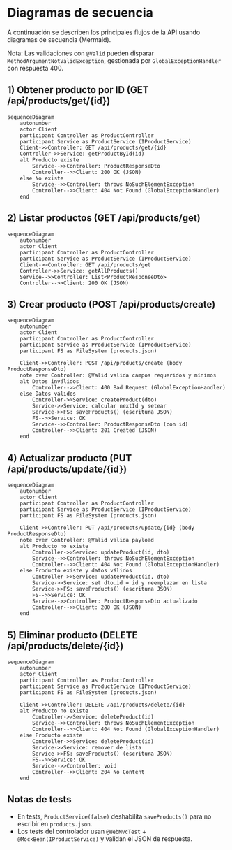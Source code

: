 # Diagramas de secuencia

A continuación se describen los principales flujos de la API usando diagramas de secuencia (Mermaid).

Nota: Las validaciones con `@Valid` pueden disparar `MethodArgumentNotValidException`, gestionada por `GlobalExceptionHandler` con respuesta 400.

## 1) Obtener producto por ID (GET /api/products/get/{id})

```mermaid
sequenceDiagram
    autonumber
    actor Client
    participant Controller as ProductController
    participant Service as ProductService (IProductService)
    Client->>Controller: GET /api/products/get/{id}
    Controller->>Service: getProductById(id)
    alt Producto existe
        Service-->>Controller: ProductResponseDto
        Controller-->>Client: 200 OK (JSON)
    else No existe
        Service-->>Controller: throws NoSuchElementException
        Controller-->>Client: 404 Not Found (GlobalExceptionHandler)
    end
```

## 2) Listar productos (GET /api/products/get)

```mermaid
sequenceDiagram
    autonumber
    actor Client
    participant Controller as ProductController
    participant Service as ProductService (IProductService)
    Client->>Controller: GET /api/products/get
    Controller->>Service: getAllProducts()
    Service-->>Controller: List<ProductResponseDto>
    Controller-->>Client: 200 OK (JSON)
```

## 3) Crear producto (POST /api/products/create)

```mermaid
sequenceDiagram
    autonumber
    actor Client
    participant Controller as ProductController
    participant Service as ProductService (IProductService)
    participant FS as FileSystem (products.json)

    Client->>Controller: POST /api/products/create (body ProductResponseDto)
    note over Controller: @Valid valida campos requeridos y mínimos
    alt Datos inválidos
        Controller-->>Client: 400 Bad Request (GlobalExceptionHandler)
    else Datos válidos
        Controller->>Service: createProduct(dto)
        Service->>Service: calcular nextId y setear
        Service->>FS: saveProducts() (escritura JSON) 
        FS-->>Service: OK
        Service-->>Controller: ProductResponseDto (con id)
        Controller-->>Client: 201 Created (JSON)
    end
```

## 4) Actualizar producto (PUT /api/products/update/{id})

```mermaid
sequenceDiagram
    autonumber
    actor Client
    participant Controller as ProductController
    participant Service as ProductService (IProductService)
    participant FS as FileSystem (products.json)

    Client->>Controller: PUT /api/products/update/{id} (body ProductResponseDto)
    note over Controller: @Valid valida payload
    alt Producto no existe
        Controller->>Service: updateProduct(id, dto)
        Service-->>Controller: throws NoSuchElementException
        Controller-->>Client: 404 Not Found (GlobalExceptionHandler)
    else Producto existe y datos válidos
        Controller->>Service: updateProduct(id, dto)
        Service->>Service: set dto.id = id y reemplazar en lista
        Service->>FS: saveProducts() (escritura JSON)
        FS-->>Service: OK
        Service-->>Controller: ProductResponseDto actualizado
        Controller-->>Client: 200 OK (JSON)
    end
```

## 5) Eliminar producto (DELETE /api/products/delete/{id})

```mermaid
sequenceDiagram
    autonumber
    actor Client
    participant Controller as ProductController
    participant Service as ProductService (IProductService)
    participant FS as FileSystem (products.json)

    Client->>Controller: DELETE /api/products/delete/{id}
    alt Producto no existe
        Controller->>Service: deleteProduct(id)
        Service-->>Controller: throws NoSuchElementException
        Controller-->>Client: 404 Not Found (GlobalExceptionHandler)
    else Producto existe
        Controller->>Service: deleteProduct(id)
        Service->>Service: remover de lista
        Service->>FS: saveProducts() (escritura JSON)
        FS-->>Service: OK
        Service-->>Controller: void
        Controller-->>Client: 204 No Content
    end
```

## Notas de tests
- En tests, `ProductService(false)` deshabilita `saveProducts()` para no escribir en `products.json`.
- Los tests del controlador usan `@WebMvcTest` + `@MockBean(IProductService)` y validan el JSON de respuesta.
